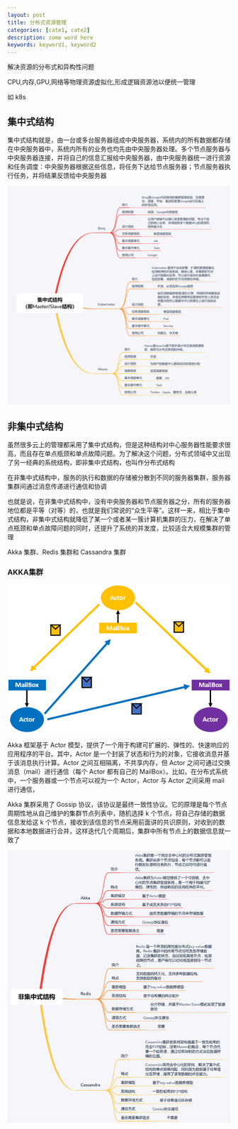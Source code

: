 ```yaml
---
layout: post
title: 分布式资源管理
categories: [cate1, cate2]
description: some word here
keywords: keyword1, keyword2
---
```



解决资源的分布式和异构性问题

CPU,内存,GPU,网络等物理资源虚拟化,形成逻辑资源池以便统一管理

如 k8s

## 集中式结构

集中式结构就是，由一台或多台服务器组成中央服务器，系统内的所有数据都存储在中央服务器中，系统内所有的业务也均先由中央服务器处理。多个节点服务器与中央服务器连接，并将自己的信息汇报给中央服务器，由中央服务器统一进行资源和任务调度：中央服务器根据这些信息，将任务下达给节点服务器；节点服务器执行任务，并将结果反馈给中央服务器

![分布式资源](/images/posts/分布式资源.png)

## 非集中式结构

虽然很多云上的管理都采用了集中式结构，但是这种结构对中心服务器性能要求很高，而且存在单点瓶颈和单点故障问题。为了解决这个问题，分布式领域中又出现了另一经典的系统结构，即非集中式结构，也叫作分布式结构

在非集中式结构中，服务的执行和数据的存储被分散到不同的服务器集群，服务器集群间通过消息传递进行通信和协调

也就是说，在非集中式结构中，没有中央服务器和节点服务器之分，所有的服务器地位都是平等（对等）的，也就是我们常说的“众生平等”。这样一来，相比于集中式结构，非集中式结构就降低了某一个或者某一簇计算机集群的压力，在解决了单点瓶颈和单点故障问题的同时，还提升了系统的并发度，比较适合大规模集群的管理

Akka 集群、Redis 集群和 Cassandra 集群

### AKKA集群

![Actor](/images/posts/Actor.png)

Akka 框架基于 Actor 模型，提供了一个用于构建可扩展的、弹性的、快速响应的应用程序的平台。其中，Actor 是一个封装了状态和行为的对象，它接收消息并基于该消息执行计算。Actor 之间互相隔离，不共享内存，但 Actor 之间可通过交换消息（mail）进行通信（每个 Actor 都有自己的 MailBox）。比如，在分布式系统中，一个服务器或一个节点可以视为一个 Actor，Actor 与 Actor 之间采用 mail 进行通信，

Akka 集群采用了 Gossip 协议，该协议是最终一致性协议。它的原理是每个节点周期性地从自己维护的集群节点列表中，随机选择 k 个节点，将自己存储的数据信息发给这 k 个节点，接收到该信息的节点采用前面讲的共识原则，对收到的数据和本地数据进行合并，这样迭代几个周期后，集群中所有节点上的数据信息就一致了

![非集中式架构](/images/posts/非集中式架构.png)
